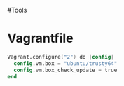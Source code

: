   #Tools 
# Vagrantfile
```v
Vagrant.configure("2") do |config|
  config.vm.box = "ubuntu/trusty64"
  config.vm.box_check_update = true
end
```
